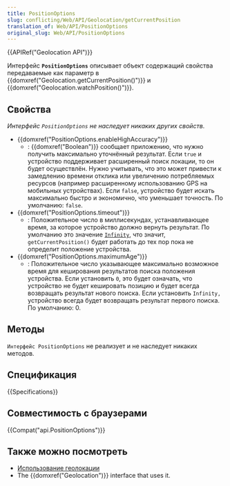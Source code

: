 ```yaml
---
title: PositionOptions
slug: conflicting/Web/API/Geolocation/getCurrentPosition
translation_of: Web/API/PositionOptions
original_slug: Web/API/PositionOptions
---
```


{{APIRef("Geolocation API")}}

Интерфейс **`PositionOptions`** описывает объект содержащий свойства передаваемые как параметр в {{domxref("Geolocation.getCurrentPosition()")}} и {{domxref("Geolocation.watchPosition()")}}.

## Свойства

_Интерфейс `PositionOptions` не наследует никаких других свойств_.

- {{domxref("PositionOptions.enableHighAccuracy")}}
  - : {{domxref("Boolean")}} сообщает приложению, что нужно получить максимально уточнённый результат. Если `true` и устройство поддерживает расширенный поиск локации, то он будет осуществлён. Нужно учитывать, что это может привести к замедлению времени отклика или увеличению потребляемых ресурсов (например расширенному использованию GPS на мобильных устройствах). Если `false`, устройство будет искать максимально быстро и экономично, что уменьшает точность. По умолчанию: `false`.
- {{domxref("PositionOptions.timeout")}}
  - : Положительное число в миллисекундах, устанавливающее время, за которое устройство должно вернуть результат. По умолчанию это значение [`Infinity`](/en-US/docs/JavaScript/Reference/Global_Objects/Infinity), что значит, `getCurrentPosition()` будет работать до тех пор пока не определит положение устройства.
- {{domxref("PositionOptions.maximumAge")}}
  - : Положительное число указывающее максимально возможное время для кеширования результатов поиска положения устройства. Если установить `0`, это будет означать, что устройство не будет кешировать позицию и будет всегда возвращать результат нового поиска. Если установить `Infinity,` устройство всегда будет возвращать результат первого поиска. По умолчанию: 0.

## Методы

`Интерфейс PositionOptions` не реализует и не наследует никаких методов.

## Спецификация

{{Specifications}}

## Совместимость с браузерами

{{Compat("api.PositionOptions")}}

## Также можно посмотреть

- [Использование геолокации](Geolocation/Using_geolocation)
- The {{domxref("Geolocation")}} interface that uses it.

